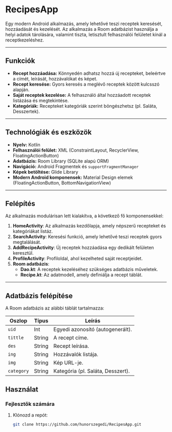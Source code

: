 # RecipesApp

Egy modern Android alkalmazás, amely lehetővé teszi receptek keresését, hozzáadását és kezelését. Az alkalmazás a Room adatbázist használja a helyi adatok tárolására, valamint tiszta, letisztult felhasználói felületet kínál a receptkezeléshez.

---

## Funkciók
- **Recept hozzáadása:** Könnyedén adhatsz hozzá új recepteket, beleértve a címét, leírását, hozzávalókat és képet.
- **Recept keresése:** Gyors keresés a meglévő receptek között kulcsszó alapján.
- **Saját receptek kezelése:** A felhasználó által hozzáadott receptek listázása és megtekintése.
- **Kategóriák:** Recepteket kategóriák szerint böngészhetsz (pl. Saláta, Desszertek).

---

## Technológiák és eszközök
- **Nyelv:** Kotlin
- **Felhasználói felület:** XML (ConstraintLayout, RecyclerView, FloatingActionButton)
- **Adatbázis:** Room Library (SQLite alapú ORM)
- **Navigáció:** Android Fragmentek és `supportFragmentManager`
- **Képek betöltése:** Glide Library
- **Modern Android komponensek:** Material Design elemek (FloatingActionButton, BottomNavigationView)

---

## Felépítés
Az alkalmazás modulárisan lett kialakítva, a következő fő komponensekkel:
1. **HomeActivity**: Az alkalmazás kezdőlapja, amely népszerű recepteket és kategóriákat listáz.
2. **SearchActivity**: Keresési funkció, amely lehetővé teszi receptek gyors megtalálását.
3. **AddRecipeActivity**: Új receptek hozzáadása egy dedikált felületen keresztül.
4. **ProfileActivity**: Profiloldal, ahol kezelheted saját receptjeidet.
5. **Room adatbázis**:
   - **Dao.kt**: A receptek kezeléséhez szükséges adatbázis műveletek.
   - **Recipe.kt**: Az adatmodell, amely definiálja a recept táblát.

---

## Adatbázis felépítése
A Room adatbázis az alábbi táblát tartalmazza:

| Oszlop   | Típus  | Leírás                           |
|----------|--------|----------------------------------|
| `uid`    | Int    | Egyedi azonosító (autogenerált). |
| `tittle` | String | A recept címe.                   |
| `des`    | String | Recept leírása.                  |
| `ing`    | String | Hozzávalók listája.              |
| `img`    | String | Kép URL-je.                      |
| `category` | String | Kategória (pl. Saláta, Desszert). |


## Használat
### Fejlesztők számára
1. Klónozd a repót:
   ```bash
   git clone https://github.com/hunorszegedi/RecipesApp.git
